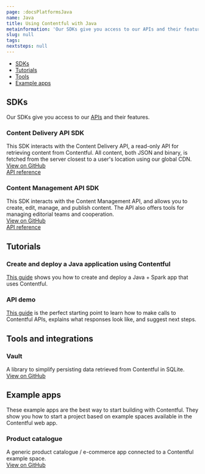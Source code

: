 ```yaml
---
page: :docsPlatformsJava
name: Java
title: Using Contentful with Java
metainformation: 'Our SDKs give you access to our APIs and their features.'
slug: null
tags:
nextsteps: null
---
```


- [SDKs](#sdks)
- [Tutorials](#tutorials)
- [Tools](#tools-and-integrations)
- [Example apps](#example-apps)

## SDKs

Our SDKs give you access to our [APIs](/developers/docs/concepts/apis/) and their features.

### Content Delivery API SDK

This SDK interacts with the Content Delivery API, a read-only API for retrieving content from Contentful. All content, both JSON and binary, is fetched from the server closest to a user's location using our global CDN.<br>
[View on GitHub](https://github.com/contentful/contentful.java)<br>
[API reference](https://contentful.github.io/contentful.java/)

### Content Management API SDK

This SDK interacts with the Content Management API, and allows you to create, edit, manage, and publish content. The API also offers tools for managing editorial teams and cooperation.<br>
[View on GitHub](https://github.com/contentful/contentful-management.java)<br>
[API reference](https://contentful.github.io/contentful-management.java/)

## Tutorials

### Create and deploy a Java application using Contentful

[This guide](https://github.com/contentful/product-catalogue-java) shows you how to create and deploy a Java + Spark app that uses Contentful.

### API demo

[This guide](/developers/api-demo/java/) is the perfect starting point to learn how to make calls to Contentful APIs, explains what responses look like, and suggest next steps.

## Tools and integrations

### Vault

A library to simplify persisting data retrieved from Contentful in SQLite.<br>
[View on GitHub](https://github.com/contentful/vault)

## Example apps

These example apps are the best way to start building with Contentful. They show you how to start a project based on example spaces available in the Contentful web app.

### Product catalogue

A generic product catalogue / e-commerce app connected to a Contentful example space.<br>
[View on GitHub](https://github.com/contentful/product-catalogue-java)
